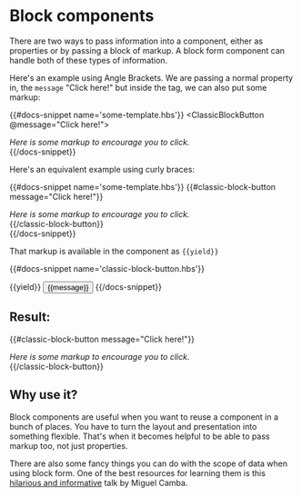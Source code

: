 # Block components

There are two ways to pass information into a component, either as properties or by passing a block of markup. A block form component can handle both of these types of information.

Here's an example using Angle Brackets. We are passing a normal property in, the `message` "Click here!" but inside the tag, we can also put some markup:

{{#docs-snippet name='some-template.hbs'}}
<ClassicBlockButton @message="Click here!">
    <div>
        <i>Here is some markup to encourage you to click.</i>
    </div>
</ClassicBlockButton>
{{/docs-snippet}}

Here's an equivalent example using curly braces:

{{#docs-snippet name='some-template.hbs'}}
{{#classic-block-button message="Click here!"}}
    <div>
        <i>Here is some markup to encourage you to click.</i>
    </div>
{{/classic-block-button}}  
{{/docs-snippet}}

That markup is available in the component as `{{yield}}`

{{#docs-snippet name='classic-block-button.hbs'}}
<!-- classic-block-button.hbs -->
{{yield}}
<button class="my-button">{{message}}</button>
{{/docs-snippet}}


## Result:

{{#classic-block-button message="Click here!"}}
    <div>
        <i>Here is some markup to encourage you to click.</i>
    </div>
{{/classic-block-button}}

## Why use it?

Block components are useful when you want to reuse a component in a bunch of places.
You have to turn the layout and presentation into something flexible. That's when it becomes helpful to be able to pass markup too, not just properties.

There are also some fancy things you can do with the scope of data when using block form. One of the best resources for learning them is this [hilarious and informative](https://www.youtube.com/watch?v=MpFudGJn2J0) talk by Miguel Camba.
